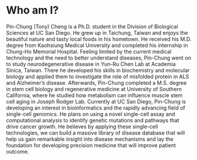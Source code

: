# Who am I?
Pin-Chung (Tony) Cheng is a Ph.D. student in the Division of Biological Sciences at UC San Diego. He grew up in Taichung, Taiwan and enjoys the beautiful nature and tasty local foods in his hometown. He received his M.D. degree from Kaohsiung Medical University and completed his internship in Chung-Ho Memorial Hospital. Feeling limited by the current medical technology and the need to better understand diseases, Pin-Chung went on to study neurodegenerative disease in Yun-Ru Chen Lab at Academia Sinica, Taiwan. There he developed his skills in biochemistry and molecular biology and applied them to investigate the role of misfolded protein in ALS and Alzheimer’s disease. Afterwards, Pin-Chung completed a M.S. degree in stem cell biology and regenerative medicine at University of Southern California, where he studied how metabolism can influence muscle stem cell aging in Joseph Rodger Lab. Currently at UC San Diego, Pin-Chung is developing an interest in bioinformatics and the rapidly advancing field of single-cell genomics. He plans on using a novel single-cell assay and computational analysis to identify genetic mutations and pathways that drive cancer growth. He believes by applying these single-cell technologies, we can build a massive library of disease database that will help us gain remarkable insight into disease mechanisms and lay the foundation for developing precision medicine that will improve patient outcome.
